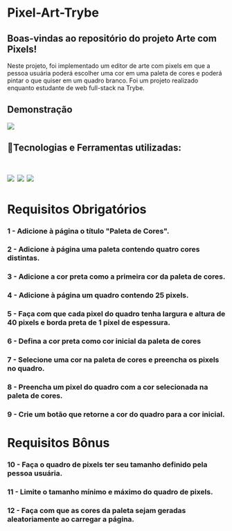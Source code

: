 # Pixel-Art-Trybe

## Boas-vindas ao repositório do projeto Arte com Pixels!

Neste projeto, foi implementado um editor de arte com pixels em que a pessoa usuária poderá escolher uma cor em uma paleta de cores e poderá pintar o que quiser em um quadro branco. Foi um projeto realizado enquanto estudante de web full-stack na Trybe. 

## Demonstração

<img src="./src/pixel.gif" />

## 🚀Tecnologias e Ferramentas utilizadas:
<h1 align='left'>
<img src="https://img.shields.io/badge/HTML5-E34F26?style=for-the-badge&logo=html5&logoColor=white" />
<img src="https://img.shields.io/badge/CSS3-1572B6?style=for-the-badge&logo=css3&logoColor=white" />
<img src="https://img.shields.io/badge/JavaScript-F7DF1E?style=for-the-badge&logo=javascript&logoColor=black" />
</h1>

# Requisitos Obrigatórios

### 1 - Adicione à página o título "Paleta de Cores".

### 2 - Adicione à página uma paleta contendo quatro cores distintas.

### 3 - Adicione a cor **preta** como a primeira cor da paleta de cores.

### 4 - Adicione à página um quadro contendo 25 pixels.

### 5 - Faça com que cada pixel do quadro tenha largura e altura de 40 pixels e borda preta de 1 pixel de espessura.

### 6 - Defina a cor preta como cor inicial da paleta de cores

### 7 - Selecione uma cor na paleta de cores e preencha os pixels no quadro.

### 8 - Preencha um pixel do quadro com a cor selecionada na paleta de cores.

### 9 - Crie um botão que retorne a cor do quadro para a cor inicial.

# Requisitos Bônus

### 10 - Faça o quadro de pixels ter seu tamanho definido pela pessoa usuária.

### 11 - Limite o tamanho mínimo e máximo do quadro de pixels.

### 12 - Faça com que as cores da paleta sejam geradas aleatoriamente ao carregar a página.
